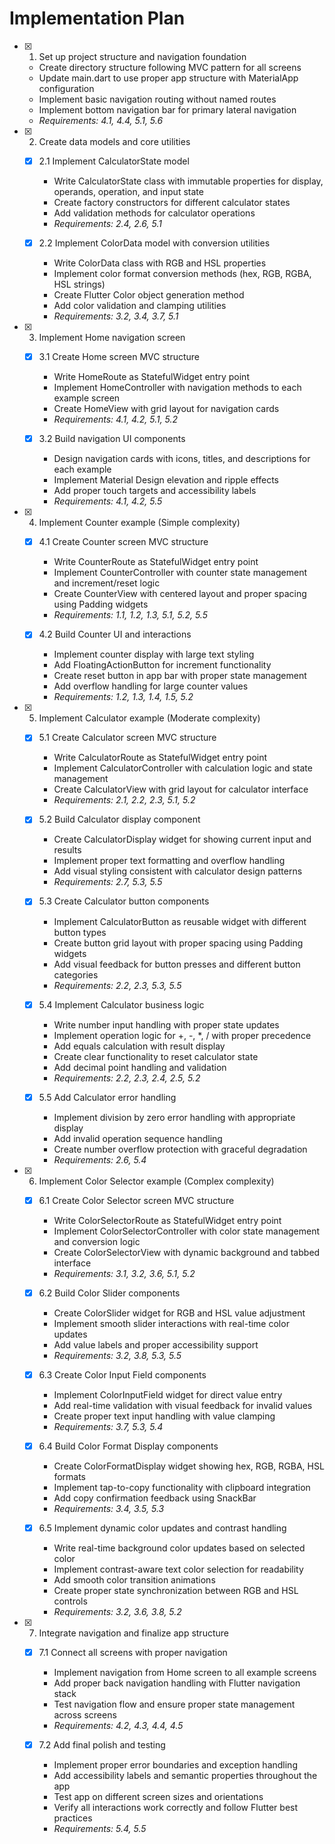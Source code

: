 # Implementation Plan

- [x] 1. Set up project structure and navigation foundation
  - Create directory structure following MVC pattern for all screens
  - Update main.dart to use proper app structure with MaterialApp configuration
  - Implement basic navigation routing without named routes
  - Implement bottom navigation bar for primary lateral navigation
  - _Requirements: 4.1, 4.4, 5.1, 5.6_

- [x] 2. Create data models and core utilities
  - [x] 2.1 Implement CalculatorState model
    - Write CalculatorState class with immutable properties for display, operands, operation, and input state
    - Create factory constructors for different calculator states
    - Add validation methods for calculator operations
    - _Requirements: 2.4, 2.6, 5.1_

  - [x] 2.2 Implement ColorData model with conversion utilities
    - Write ColorData class with RGB and HSL properties
    - Implement color format conversion methods (hex, RGB, RGBA, HSL strings)
    - Create Flutter Color object generation method
    - Add color validation and clamping utilities
    - _Requirements: 3.2, 3.4, 3.7, 5.1_

- [x] 3. Implement Home navigation screen
  - [x] 3.1 Create Home screen MVC structure
    - Write HomeRoute as StatefulWidget entry point
    - Implement HomeController with navigation methods to each example screen
    - Create HomeView with grid layout for navigation cards
    - _Requirements: 4.1, 4.2, 5.1, 5.2_

  - [x] 3.2 Build navigation UI components
    - Design navigation cards with icons, titles, and descriptions for each example
    - Implement Material Design elevation and ripple effects
    - Add proper touch targets and accessibility labels
    - _Requirements: 4.1, 4.2, 5.5_

- [x] 4. Implement Counter example (Simple complexity)
  - [x] 4.1 Create Counter screen MVC structure
    - Write CounterRoute as StatefulWidget entry point
    - Implement CounterController with counter state management and increment/reset logic
    - Create CounterView with centered layout and proper spacing using Padding widgets
    - _Requirements: 1.1, 1.2, 1.3, 5.1, 5.2, 5.5_

  - [x] 4.2 Build Counter UI and interactions
    - Implement counter display with large text styling
    - Add FloatingActionButton for increment functionality
    - Create reset button in app bar with proper state management
    - Add overflow handling for large counter values
    - _Requirements: 1.2, 1.3, 1.4, 1.5, 5.2_

- [x] 5. Implement Calculator example (Moderate complexity)
  - [x] 5.1 Create Calculator screen MVC structure
    - Write CalculatorRoute as StatefulWidget entry point
    - Implement CalculatorController with calculation logic and state management
    - Create CalculatorView with grid layout for calculator interface
    - _Requirements: 2.1, 2.2, 2.3, 5.1, 5.2_

  - [x] 5.2 Build Calculator display component
    - Create CalculatorDisplay widget for showing current input and results
    - Implement proper text formatting and overflow handling
    - Add visual styling consistent with calculator design patterns
    - _Requirements: 2.7, 5.3, 5.5_

  - [x] 5.3 Create Calculator button components
    - Implement CalculatorButton as reusable widget with different button types
    - Create button grid layout with proper spacing using Padding widgets
    - Add visual feedback for button presses and different button categories
    - _Requirements: 2.2, 2.3, 5.3, 5.5_

  - [x] 5.4 Implement Calculator business logic
    - Write number input handling with proper state updates
    - Implement operation logic for +, -, *, / with proper precedence
    - Add equals calculation with result display
    - Create clear functionality to reset calculator state
    - Add decimal point handling and validation
    - _Requirements: 2.2, 2.3, 2.4, 2.5, 5.2_

  - [x] 5.5 Add Calculator error handling
    - Implement division by zero error handling with appropriate display
    - Add invalid operation sequence handling
    - Create number overflow protection with graceful degradation
    - _Requirements: 2.6, 5.4_

- [x] 6. Implement Color Selector example (Complex complexity)
  - [x] 6.1 Create Color Selector screen MVC structure
    - Write ColorSelectorRoute as StatefulWidget entry point
    - Implement ColorSelectorController with color state management and conversion logic
    - Create ColorSelectorView with dynamic background and tabbed interface
    - _Requirements: 3.1, 3.2, 3.6, 5.1, 5.2_

  - [x] 6.2 Build Color Slider components
    - Create ColorSlider widget for RGB and HSL value adjustment
    - Implement smooth slider interactions with real-time color updates
    - Add value labels and proper accessibility support
    - _Requirements: 3.2, 3.8, 5.3, 5.5_

  - [x] 6.3 Create Color Input Field components
    - Implement ColorInputField widget for direct value entry
    - Add real-time validation with visual feedback for invalid values
    - Create proper text input handling with value clamping
    - _Requirements: 3.7, 5.3, 5.4_

  - [x] 6.4 Build Color Format Display components
    - Create ColorFormatDisplay widget showing hex, RGB, RGBA, HSL formats
    - Implement tap-to-copy functionality with clipboard integration
    - Add copy confirmation feedback using SnackBar
    - _Requirements: 3.4, 3.5, 5.3_

  - [x] 6.5 Implement dynamic color updates and contrast handling
    - Write real-time background color updates based on selected color
    - Implement contrast-aware text color selection for readability
    - Add smooth color transition animations
    - Create proper state synchronization between RGB and HSL controls
    - _Requirements: 3.2, 3.6, 3.8, 5.2_

- [x] 7. Integrate navigation and finalize app structure
  - [x] 7.1 Connect all screens with proper navigation
    - Implement navigation from Home screen to all example screens
    - Add proper back navigation handling with Flutter navigation stack
    - Test navigation flow and ensure proper state management across screens
    - _Requirements: 4.2, 4.3, 4.4, 4.5_

  - [x] 7.2 Add final polish and testing
    - Implement proper error boundaries and exception handling
    - Add accessibility labels and semantic properties throughout the app
    - Test app on different screen sizes and orientations
    - Verify all interactions work correctly and follow Flutter best practices
    - _Requirements: 5.4, 5.5_